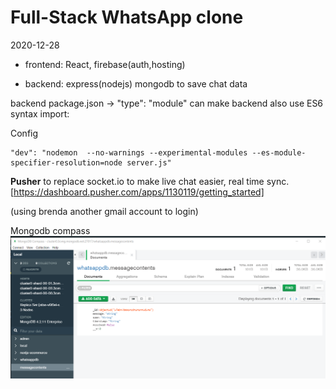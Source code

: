 # Full-Stack WhatsApp clone

2020-12-28

- frontend: React, firebase(auth,hosting)

- backend: express(nodejs) mongodb to save chat data

backend package.json -> "type": "module" can make backend also use ES6 syntax import:

Config

```
"dev": "nodemon  --no-warnings --experimental-modules --es-module-specifier-resolution=node server.js"
```

**Pusher** to replace socket.io to make live chat easier, real time sync.
[https://dashboard.pusher.com/apps/1130119/getting_started]

(using brenda another gmail account to login)

Mongodb compass
![](2020-12-29-09-48-56.png)
